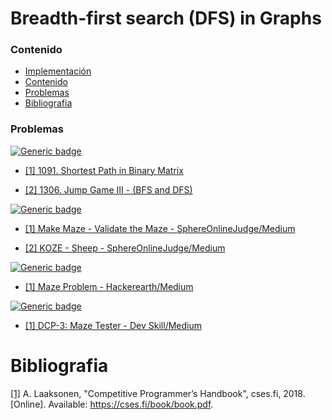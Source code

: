# Breadth-first search (DFS) in Graphs

### Contenido

* [Implementación](#)
* [Contenido](#contenido)
* [Problemas](#problemas)
* [Bibliografia](#bibliografia)

### Problemas

[![Generic badge](https://img.shields.io/badge/LeetCode-Medium-yellow.svg)](https://leetcode.com/problemset/algorithms/)

* [[1] 1091. Shortest Path in Binary Matrix](https://leetcode.com/problems/shortest-path-in-binary-matrix/)

* [[2] 1306. Jump Game III - (BFS and DFS)](https://leetcode.com/problems/jump-game-iii/)

[![Generic badge](https://img.shields.io/badge/SphereOnlineJudge-Medium-yellow.svg)](https://www.spoj.com/problems/classical/)

* [[1] Make Maze - Validate the Maze - SphereOnlineJudge/Medium](https://www.spoj.com/problems/MAKEMAZE/)

* [[2] KOZE - Sheep - SphereOnlineJudge/Medium](https://www.spoj.com/problems/KOZE/)


[![Generic badge](https://img.shields.io/badge/Hackerearth-Medium-yellow.svg)](https://www.hackerearth.com/de/practice/)

* [[1] Maze Problem - Hackerearth/Medium](https://www.hackerearth.com/de/problem/algorithm/problem-1-29/)

[![Generic badge](https://img.shields.io/badge/DevSkill-Medium-yellow.svg)](https://devskill.com/CodingProblems)

* [[1] DCP-3: Maze Tester - Dev Skill/Medium](https://devskill.com/CodingProblems/ViewProblem/3)

# Bibliografia

[[1]](https://cses.fi/book/book.pdf) A. Laaksonen, "Competitive Programmer’s Handbook", cses.fi, 2018. [Online]. Available: https://cses.fi/book/book.pdf.
